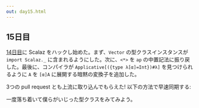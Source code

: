 ```yaml
---
out: day15.html
---
```


  [day14]: http://eed3si9n.com/ja/learning-scalaz-day14

15日目
-----

[14日目][day14]に Scalaz をハックし始めた。まず、`Vector` の型クラスインスタンスが `import Scalaz._` に含まれるようにした。次に、`<*>` を `ap` の中置記法に振り戻した。最後に、コンパイラが `Applicative[({type λ[α]=Int})#λ]` を見つけられるように `A` を `[α]A` に展開する暗黙の変換子を追加した。

3つの pull request とも上流に取り込んでもらえた! 以下の方法で早速同期する:

<div style="clear: both;"
```
\$ git co scalaz-seven
\$ git pull --rebase
```

一度落ち着いて僕らがいじった型クラスをみてみよう。
